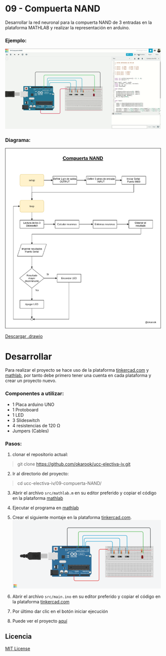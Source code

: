 # 09 - Compuerta NAND

Desarrollar la red neuronal para la compuerta NAND de 3 entradas en la plataforma MATHLAB y realizar la representación en arduino.

### Ejemplo:
![Ejemplo](./assets/operation.gif)

### Diagrama:
![Diagrama](./assets/diagram.png)

[Descargar .drawio](./assets/diagram.drawio)

# Desarrollar

Para realizar el proyecto se hace uso de la plataforma [tinkercad.com](https://www.tinkercad.com/) y [mathlab](https://la.mathworks.com/products/matlab-online.html), por tanto debe primero tener una cuenta en cada plataforma y crear un proyecto nuevo.

### Componentes a utilizar:
- 1 Placa arduino UNO
- 1 Protoboard
- 1 LED
- 3 Slideswitch
- 4 resistencias de 120 Ω
- Jumpers (Cables)

### Pasos:
1. clonar el repositorio actual:
  > git clone https://github.com/okarook/ucc-electiva-iv.git

2. Ir al directorio del proyecto:
  > cd ucc-electiva-iv/09-compuerta-NAND/

3. Abrir el archivo `src/mathlab.m` en su editor preferido y copiar el código en la plataforma [mathlab](https://la.mathworks.com/products/matlab-online.html)

4. Ejecutar el programa en [mathlab](https://la.mathworks.com/products/matlab-online.html)

5. Crear el siguiente montaje en la plataforma [tinkercad.com](https://www.tinkercad.com/).
![Circuito](./assets/circuitAssembly.png)

6. Abrir el archivo `src/main.ino` en su editor preferido y copiar el código en la plataforma [tinkercad.com](https://www.tinkercad.com/)

7. Por último dar clic en el botón iniciar ejecución

8. Puede ver el proyecto [aquí](https://www.tinkercad.com/things/fUNRizsKK5U)

## Licencia
[MIT License](./../LICENSE)
